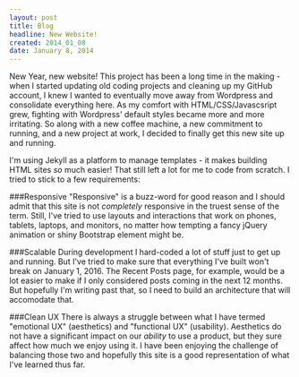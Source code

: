 ```yaml
---
layout: post
title: Blog
headline: New Website!
created: 2014_01_08
date: January 8, 2014
---
```

New Year, new website! This project has been a long time in the making - when I started updating old coding projects and cleaning up my GitHub account, I knew I wanted to eventually move away from Wordpress and consolidate everything here. As my comfort with HTML/CSS/Javascsript grew, fighting with Wordpress' default styles became more and more irritating. So along with a new coffee machine, a new commitment to running, and a new project at work, I decided to finally get this new site up and running. 

I'm using Jekyll as a platform to manage templates - it makes building HTML sites _so_ much easier! That still left a lot for me to code from scratch. I tried to stick to a few requirements:

###Responsive
"Responsive" is a buzz-word for good reason and I should admit that this site is not _completely_ responsive in the truest sense of the term. Still, I've tried to use layouts and interactions that work on phones, tablets, laptops, and monitors, no matter how tempting a fancy jQuery animation or shiny Bootstrap element might be.

###Scalable
During development I hard-coded a lot of stuff just to get up and running. But I've tried to make sure that everything I've built won't break on January 1, 2016. The Recent Posts page, for example, would be a lot easier to make if I only considered posts coming in the next 12 months. But hopefully I'm writing past that, so I need to build an architecture that will accomodate that.

###Clean UX
There is always a struggle between what I have termed "emotional UX" (aesthetics) and "functional UX" (usability). Aesthetics do not have a significant impact on our _ability_ to use a product, but they sure affect how much we enjoy using it. I have been enjoying the challenge of balancing those two and hopefully this site is a good representation of what I've learned thus far.
